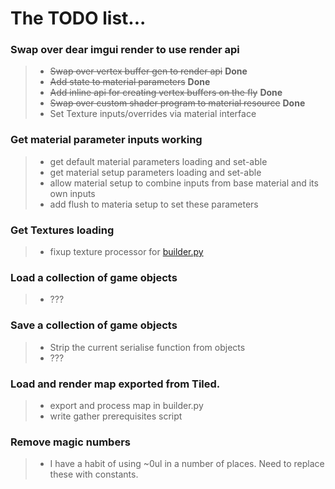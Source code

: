 The TODO list...
================

### Swap over dear imgui render to use render api
>* ~~Swap over vertex buffer gen to render api~~ **Done**
>* ~~Add state to material parameters~~ **Done**
>* ~~Add inline api for creating vertex buffers on the fly~~ **Done**
>* ~~Swap over custom shader program to material resource~~ **Done**
>* Set Texture inputs/overrides via material interface

### Get material parameter inputs working
>* get default material parameters loading and set-able
>* get material setup parameters loading and set-able
>* allow material setup to combine inputs from base material and its own inputs
>* add flush to materia setup to set these parameters

### Get Textures loading
>* fixup texture processor for [builder.py](https://github.com/JoJo2nd/hart/blob/master/data/builder/builder.py)

### Load a collection of game objects
>* ???

### Save a collection of game objects
>* Strip the current serialise function from objects
>* ???

### Load and render map exported from Tiled.
>* export and process map in builder.py
>* write gather prerequisites script

### Remove magic numbers
>* I have a habit of using ~0ul in a number of places. Need to replace these with constants.
